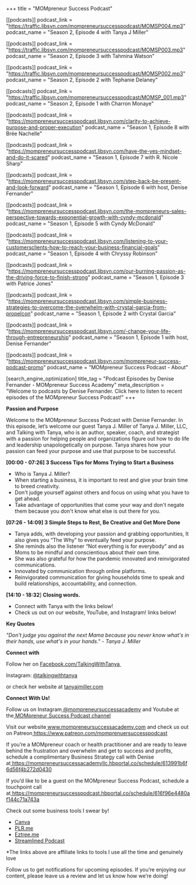 +++
title = "MOMpreneur Success Podcast"

[[podcasts]]
podcast_link = "https://traffic.libsyn.com/mompreneursuccesspodcast/MOMSP004.mp3"
podcast_name = "Season 2, Episode 4 with Tanya J Miller"

[[podcasts]]
podcast_link = "https://traffic.libsyn.com/mompreneursuccesspodcast/MOMSP003.mp3"
podcast_name = "Season 2, Episode 3 with Tahmina Watson"

[[podcasts]]
podcast_link = "https://traffic.libsyn.com/mompreneursuccesspodcast/MOMSP002.mp3"
podcast_name = "Season 2, Episode 2 with Tephanie Delaney"

[[podcasts]]
podcast_link = "https://traffic.libsyn.com/mompreneursuccesspodcast/MOMSP_001.mp3"
podcast_name = "Season 2, Episode 1 with Charron Monaye"

[[podcasts]]
podcast_link = "https://mompreneursuccesspodcast.libsyn.com/clarity-to-achieve-purpose-and-proper-execution"
podcast_name = "Season 1, Episode 8 with Brée Nachelle"

[[podcasts]]
podcast_link = "https://mompreneursuccesspodcast.libsyn.com/have-the-yes-mindset-and-do-it-scared"
podcast_name = "Season 1, Episode 7 with R. Nicole Sharp"

[[podcasts]]
podcast_link = "https://mompreneursuccesspodcast.libsyn.com/step-back-be-present-and-look-forward"
podcast_name = "Season 1, Episode 6 with host, Denise Fernander"

[[podcasts]]
podcast_link = "https://mompreneursuccesspodcast.libsyn.com/the-mompreneurs-sales-perspective-towards-exponential-growth-with-cyndy-mcdonald"
podcast_name = "Season 1, Episode 5 with Cyndy McDonald"

[[podcasts]]
podcast_link = "https://mompreneursuccesspodcast.libsyn.com/listening-to-your-customersclients-how-to-reach-your-business-financial-goals"
podcast_name = "Season 1, Episode 4 with Chryssy Robinson"

[[podcasts]]
podcast_link = "https://mompreneursuccesspodcast.libsyn.com/our-burning-passion-as-the-driving-force-to-finish-strong"
podcast_name = "Season 1, Episode 3 with Patrice Jones"

[[podcasts]]
podcast_link = "https://mompreneursuccesspodcast.libsyn.com/simple-business-strategies-to-overcome-the-overwhelm-with-crystal-garcia-from-propelcon"
podcast_name = "Season 1, Episode 2 with Crystal Garcia"

[[podcasts]]
podcast_link = "https://mompreneursuccesspodcast.libsyn.com/-change-your-life-through-entrepreneurship"
podcast_name = "Season 1, Episode 1 with host, Denise Fernander"

[[podcasts]]
podcast_link = "https://mompreneursuccesspodcast.libsyn.com/mompreneur-success-podcast-promo"
podcast_name = "MOMpreneur Success Podcast - About"

[search_engine_optimization]
title_tag = "Podcast Episodes by Denise Fernander - MOMpreneur Success Academy"
meta_description = "Welcome to podcasts by Denise Fernander. Click here to listen to recent episodes of the MOMpreneur Success Podcast!"
+++

**Passion and Purpose**

Welcome to the MOMpreneur Success Podcast with Denise Fernander. In this episode, let’s welcome our guest Tanya J. Miller of Tanya J. Miller, LLC, and Talking with Tanya, who is an author, speaker, coach, and strategist with a passion for helping people and organizations figure out how to do life and leadership unapologetically on purpose. Tanya shares how your passion can feed your purpose and use that purpose to be successful.&nbsp;

**\[00:00 - 07:26\] 3 Success Tips for Moms Trying to Start a Business**

* Who is Tanya J. Miller?
* When starting a business, it is important to rest and give your brain time to breed creativity.
* Don't judge yourself against others and focus on using what you have to get ahead.
* Take advantage of opportunities that come your way and don't negate them because you don't know what else is out there for you.

**\[07:26 - 14:09\] 3 Simple Steps to Rest, Be Creative and Get More Done**

* Tanya adds, with developing your passion and grabbing opportunities, It also gives you “The Why” to eventually feed your purpose.
* She reminds also the listener “Not everything is for everybody” and as Moms to be mindful and conscientious about their own time.&nbsp;
* She was also grateful for how the pandemic innovated and reinvigorated communications.&nbsp;
* Innovated by communication through online platforms.&nbsp;
* Reinvigorated communication for giving households time to speak and build relationships, accountability, and connection.

**\[14:10 - 18:32**\]&nbsp;**Closing words.**

* Connect with Tanya with the links below\!
* Check us out on our website, YouTube, and Instagram\! links below\!

**Key Quotes**

*"Don't judge you against the next Mama because you never know what's in their hands, use what's in your hands." - Tanya J. Miller*

**Connect with&nbsp;**

Follow her on&nbsp;<a target="_blank" rel="noopener" href="https://www.facebook.com/TalkingwithTanya">Facebook.com/TalkingWithTanya&nbsp;</a>

Instagram:&nbsp;<a target="_blank" rel="noopener" href="https://www.instagram.com/talkingwithtanya">@talkingwithtanya</a>&nbsp;&nbsp;

or check her website at&nbsp;<a target="_blank" rel="noopener" href="http://www.tanyajmiller.com/">tanyajmiller.com</a>

**Connect With Us\!**

Follow us on Instagram<a target="_blank" rel="noopener" href="https://www.instagram.com/mompreneursuccessacademy/">&nbsp;</a><a target="_blank" rel="noopener" href="https://www.instagram.com/mompreneursuccessacademy/">@mompreneursuccessacademy</a>&nbsp;and Youtube at the<a target="_blank" rel="noopener" href="https://www.youtube.com/channel/UCSoI7vFGwxhjaBMZyFMkBGg">&nbsp;</a><a target="_blank" rel="noopener" href="https://www.youtube.com/channel/UCSoI7vFGwxhjaBMZyFMkBGg">MOMpreneur Success Podcast channel</a>

Visit our website<a target="_blank" rel="noopener" href="https://www.mompreneursuccessacademy.com/">&nbsp;</a><a target="_blank" rel="noopener" href="https://www.mompreneursuccessacademy.com/">www.mompreneursuccessacademy.com</a>&nbsp;and check us out on Patreon<a target="_blank" rel="noopener" href="https://www.patreon.com/momprenuersuccesspodcast">&nbsp;</a><a target="_blank" rel="noopener" href="https://www.patreon.com/momprenuersuccesspodcast">https://www.patreon.com/momprenuersuccesspodcast</a>

If you’re a MOMpreneur coach or health practitioner and are ready to leave behind the frustration and overwhelm and get to success and profits, schedule a complimentary Business Strategy call with Denise at<a target="_blank" rel="noopener" href="https://mompreneursuccessacademyllc.hbportal.co/schedule/613991b6f6d56f4b272d0430">&nbsp;</a><a target="_blank" rel="noopener" href="https://mompreneursuccessacademyllc.hbportal.co/schedule/613991b6f6d56f4b272d0430">https://mompreneursuccessacademyllc.hbportal.co/schedule/613991b6f6d56f4b272d0430</a>

If you’d like to be a guest on the MOMpreneur Success Podcast, schedule a touchpoint call at<a target="_blank" rel="noopener" href="https://mompreneursuccesspodcast.hbportal.co/schedule/616f96e4480af144c71a743a">&nbsp;</a><a target="_blank" rel="noopener" href="https://mompreneursuccesspodcast.hbportal.co/schedule/616f96e4480af144c71a743a">https://mompreneursuccesspodcast.hbportal.co/schedule/616f96e4480af144c71a743a</a>

Check out some business tools I swear by\!&nbsp;

* <a target="_blank" rel="noopener" href="https://partner.canva.com/c/2831073/647168/10068">Canva</a>
* <a target="_blank" rel="noopener" href="https://www.plr.me/?ref=denisefernander">PLR.me</a>
* <a target="_blank" rel="noopener" href="https://eztree.me/refer/e34fe74170ff3a347183a47085d11ba3">Eztree.me</a>
* <a target="_blank" rel="noopener" href="https://www.streamlinedpodcasts.com/index?ref=DF22SP">Streamlined Podcast</a>

\*The links above are affiliate links to tools I use all the time and genuinely love&nbsp;

Follow us to get notifications for upcoming episodes. If you’re enjoying our content, please leave us a review and let us know how we’re doing\!
